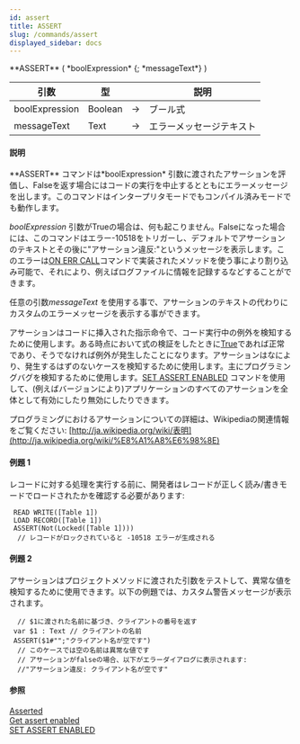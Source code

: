```yaml
---
id: assert
title: ASSERT
slug: /commands/assert
displayed_sidebar: docs
---
```


<!--REF #_command_.ASSERT.Syntax-->**ASSERT** ( *boolExpression* {; *messageText*} )<!-- END REF-->
<!--REF #_command_.ASSERT.Params-->
| 引数 | 型 |  | 説明 |
| --- | --- | --- | --- |
| boolExpression | Boolean | &#8594;  | ブール式 |
| messageText | Text | &#8594;  | エラーメッセージテキスト |

<!-- END REF-->

#### 説明 

<!--REF #_command_.ASSERT.Summary-->**ASSERT** コマンドは*boolExpression* 引数に渡されたアサーションを評価し、Falseを返す場合にはコードの実行を中止するとともにエラーメッセージを出します。<!-- END REF-->このコマンドはインタープリタモードでもコンパイル済みモードでも動作します。

*boolExpression* 引数がTrueの場合は、何も起こりません。Falseになった場合には、このコマンドはエラー-10518をトリガーし、デフォルトでアサーションのテキストとその後に"アサーション違反:"というメッセージを表示します。このエラーは[ON ERR CALL](on-err-call.md)コマンドで実装されたメソッドを使う事により割り込み可能で、それにより、例えばログファイルに情報を記録するなどすることができます。

任意の引数*messageText* を使用する事で、アサーションのテキストの代わりにカスタムのエラーメッセージを表示する事ができます。

アサーションはコードに挿入された指示命令で、コード実行中の例外を検知するために使用します。ある時点において式の検証をしたときに[True](true.md "True")であれば正常であり、そうでなければ例外が発生したことになります。アサーションはなにより、発生するはずのないケースを検知するために使用します。主にプログラミングバグを検知するために使用します。[SET ASSERT ENABLED](set-assert-enabled.md) コマンドを使用して、(例えばバージョンにより)アプリケーションのすべてのアサーションを全体として有効にしたり無効にしたりできます。

プログラミングにおけるアサーションについての詳細は、Wikipediaの関連情報をご覧ください: [http://ja.wikipedia.org/wiki/表明](http://ja.wikipedia.org/wiki/%E8%A1%A8%E6%98%8E)

#### 例題 1 

レコードに対する処理を実行する前に、開発者はレコードが正しく読み/書きモードでロードされたかを確認する必要があります:

```4d
 READ WRITE([Table 1])
 LOAD RECORD([Table 1])
 ASSERT(Not(Locked([Table 1])))
  // レコードがロックされていると -10518 エラーが生成される
```

#### 例題 2 

アサーションはプロジェクトメソッドに渡された引数をテストして、異常な値を検知するために使用できます。以下の例題では、カスタム警告メッセージが表示されます。

```4d
  // $1に渡された名前に基づき、クライアントの番号を返す
 var $1 : Text // クライアントの名前
 ASSERT($1#"";"クライアント名が空です")
  // このケースでは空の名前は異常な値です
  // アサーションがfalseの場合、以下がエラーダイアログに表示されます:
  //"アサーション違反: クライアント名が空です"
```

#### 参照 

[Asserted](asserted.md)  
[Get assert enabled](get-assert-enabled.md)  
[SET ASSERT ENABLED](set-assert-enabled.md)  